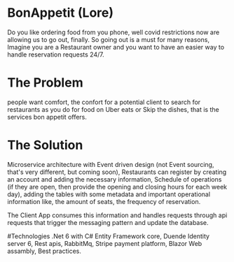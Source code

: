 # BonAppetit (Lore)
Do you like ordering food from you phone, well covid restrictions now are allowing us to go out, finally. So going out is a must for many reasons, 
Imagine you are a Restaurant owner and you want to have an easier way to handle reservation requests 24/7.

# The Problem
people want comfort, the confort for a potential client to search for restaurants as you do for food on Uber eats or Skip the dishes,
that is the services bon appetit offers.

# The Solution
Microservice architecture with Event driven design (not Event sourcing, that's very different, but coming soon), Restaurants can register by creating an account
and adding the necessary information, Schedule of operations (if they are open, then provide the opening and closing hours for each week day), 
adding the tables with some metadata and important operational information like, the amount of seats, the frequency of reservation.

The Client App consumes this information and handles requests through api requests that trigger the messaging pattern and update the database.

#Technologies
.Net 6 with C#
Entity Framework core,
Duende Identity server 6,
Rest apis,
RabbitMq,
Stripe payment platform,
Blazor Web assambly,
Best practices.
